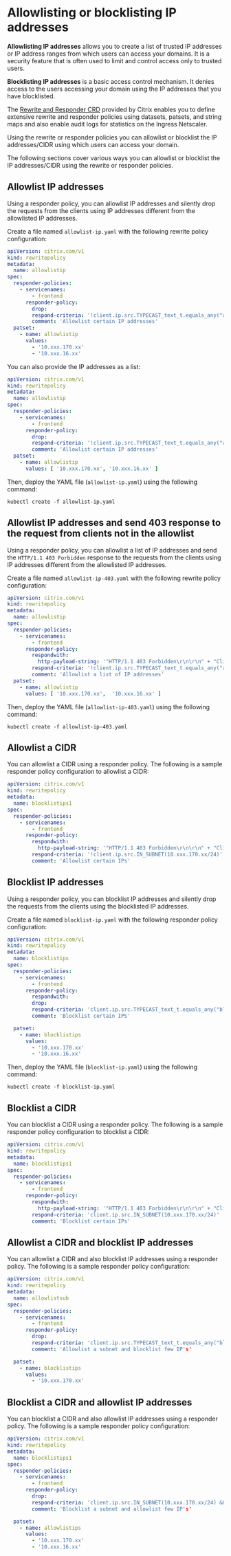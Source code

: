 # Allowlisting or blocklisting IP addresses

**Allowlisting IP addresses** allows you to create a list of trusted IP addresses or IP address ranges from which users can access your domains. It is a security feature that is often used to limit and control access only to trusted users.

**Blocklisting IP addresses** is a basic access control mechanism. It denies access to the users accessing your domain using the IP addresses that you have blocklisted.

The [Rewrite and Responder CRD](https://developer-docs.citrix.com/projects/citrix-k8s-ingress-controller/en/latest/crds/rewrite-responder/) provided by Citrix enables you to define extensive rewrite and responder policies using datasets, patsets, and string maps and also enable audit logs for statistics on the Ingress Netscaler.

Using the rewrite or responder policies you can allowlist or blocklist the IP addresses/CIDR using which users can access your domain.

The following sections cover various ways you can allowlist or blocklist the IP addresses/CIDR using the rewrite or responder policies.

## Allowlist IP addresses

Using a responder policy, you can allowlist IP addresses and silently drop the requests from the clients using IP addresses different from the allowlisted IP addresses.

Create a file named `allowlist-ip.yaml` with the following rewrite policy configuration:

```yml
apiVersion: citrix.com/v1
kind: rewritepolicy
metadata:
  name: allowlistip
spec:
  responder-policies:
    - servicenames:
        - frontend
      responder-policy:
        drop:
        respond-criteria: '!client.ip.src.TYPECAST_text_t.equals_any("allowlistip")'
        comment: 'Allowlist certain IP addresses'
  patset:
    - name: allowlistip
      values:
        - '10.xxx.170.xx'
        - '10.xxx.16.xx'
```

You can also provide the IP addresses as a list:

```yml
apiVersion: citrix.com/v1
kind: rewritepolicy
metadata:
  name: allowlistip
spec:
  responder-policies:
    - servicenames:
        - frontend
      responder-policy:
        drop:
        respond-criteria: '!client.ip.src.TYPECAST_text_t.equals_any("allowlistip")'
        comment: 'Allowlist certain IP addresses'
  patset:
    - name: allowlistip
      values: [ '10.xxx.170.xx', '10.xxx.16.xx' ]
```

Then, deploy the YAML file (`allowlist-ip.yaml`) using the following command:

    kubectl create -f allowlist-ip.yaml

## Allowlist IP addresses and send 403 response to the request from clients not in the allowlist

Using a responder policy, you can allowlist a list of IP addresses and send the `HTTP/1.1 403 Forbidden` response to the requests from the clients using IP addresses different from the allowlisted IP addresses.

Create a file named `allowlist-ip-403.yaml` with the following rewrite policy configuration:

```yml
apiVersion: citrix.com/v1
kind: rewritepolicy
metadata:
  name: allowlistip
spec:
  responder-policies:
    - servicenames:
        - frontend
      responder-policy:
        respondwith:
          http-payload-string: '"HTTP/1.1 403 Forbidden\r\n\r\n" + "Client: " + CLIENT.IP.SRC + " is not authorized to access URL:" + HTTP.REQ.URL.HTTP_URL_SAFE +"\n"'
        respond-criteria: '!client.ip.src.TYPECAST_text_t.equals_any("allowlistip")'
        comment: 'Allowlist a list of IP addresses'
  patset:
    - name: allowlistip
      values: [ '10.xxx.170.xx',  '10.xxx.16.xx' ]
```

Then, deploy the YAML file (`allowlist-ip-403.yaml`) using the following command:

    kubectl create -f allowlist-ip-403.yaml

## Allowlist a CIDR

You can allowlist a CIDR using a responder policy. The following is a sample responder policy configuration to allowlist a CIDR:

```yml
apiVersion: citrix.com/v1
kind: rewritepolicy
metadata:
  name: blocklistips1
spec:
  responder-policies:
    - servicenames:
        - frontend
      responder-policy:
        respondwith:
          http-payload-string: '"HTTP/1.1 403 Forbidden\r\n\r\n" + "Client: " + CLIENT.IP.SRC + " is not authorized to access URL:" + HTTP.REQ.URL.HTTP_URL_SAFE +"\n"'
        respond-criteria: '!client.ip.src.IN_SUBNET(10.xxx.170.xx/24)'
        comment: 'Allowlist certain IPs'
```

## Blocklist IP addresses

Using a responder policy, you can blocklist IP addresses and silently drop the requests from the clients using the blocklisted IP addresses.

Create a file named `blocklist-ip.yaml` with the following responder policy configuration:

```yml
apiVersion: citrix.com/v1
kind: rewritepolicy
metadata:
  name: blocklistips
spec:
  responder-policies:
    - servicenames:
        - frontend
      responder-policy:
        respondwith:
        drop:
        respond-criteria: 'client.ip.src.TYPECAST_text_t.equals_any("blocklistips")'
        comment: 'Blocklist certain IPS'

  patset:
    - name: blocklistips
      values:
        - '10.xxx.170.xx'
        - '10.xxx.16.xx'
```

Then, deploy the YAML file (`blocklist-ip.yaml`) using the following command:

    kubectl create -f blocklist-ip.yaml

## Blocklist a CIDR

You can blocklist a CIDR using a responder policy. The following is a sample responder policy configuration to blocklist a CIDR:

```yml
apiVersion: citrix.com/v1
kind: rewritepolicy
metadata:
  name: blocklistips1
spec:
  responder-policies:
    - servicenames:
        - frontend
      responder-policy:
        respondwith:
          http-payload-string: '"HTTP/1.1 403 Forbidden\r\n\r\n" + "Client: " + CLIENT.IP.SRC + " is not authorized to access URL:" + HTTP.REQ.URL.HTTP_URL_SAFE +"\n"'
        respond-criteria: 'client.ip.src.IN_SUBNET(10.xxx.170.xx/24)'
        comment: 'Blocklist certain IPs'
```

## Allowlist a CIDR and blocklist IP addresses

You can allowlist a CIDR and also blocklist IP addresses using a responder policy. The following is a sample responder policy configuration:

```yml
apiVersion: citrix.com/v1
kind: rewritepolicy
metadata:
  name: allowlistsub
spec:
  responder-policies:
    - servicenames:
        - frontend
      responder-policy:
        drop:
        respond-criteria: 'client.ip.src.TYPECAST_text_t.equals_any("blocklistips") || !client.ip.src.IN_SUBNET(10.xxx.170.xx/24)'
        comment: 'Allowlist a subnet and blocklist few IP's'

  patset:
    - name: blocklistips
      values:
        - '10.xxx.170.xx'
```

## Blocklist a CIDR and allowlist IP addresses

You can blocklist a CIDR and also allowlist IP addresses using a responder policy. The following is a sample responder policy configuration:

```yml
apiVersion: citrix.com/v1
kind: rewritepolicy
metadata:
  name: blocklistips1
spec:
  responder-policies:
    - servicenames:
        - frontend
      responder-policy:
        drop:
        respond-criteria: 'client.ip.src.IN_SUBNET(10.xxx.170.xx/24) && !client.ip.src.TYPECAST_text_t.equals_any("allowlistips")'
        comment: 'Blocklist a subnet and allowlist few IP's'

  patset:
    - name: allowlistips
      values:
        - '10.xxx.170.xx'
        - '10.xxx.16.xx'
```